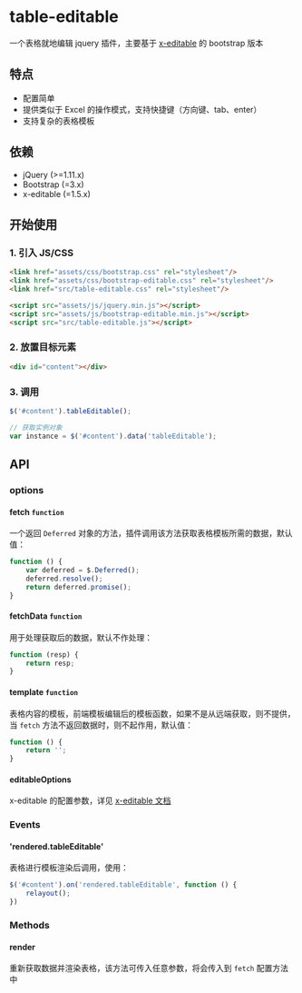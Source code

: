 # table-editable

一个表格就地编辑 jquery 插件，主要基于 [x-editable](https://github.com/vitalets/x-editable) 的 bootstrap 版本

## 特点

* 配置简单
* 提供类似于 Excel 的操作模式，支持快捷键（方向键、tab、enter）
* 支持复杂的表格模板

## 依赖

* jQuery (>=1.11.x)
* Bootstrap (=3.x)
* x-editable (=1.5.x)

## 开始使用

### 1. 引入 JS/CSS

```html
<link href="assets/css/bootstrap.css" rel="stylesheet"/>
<link href="assets/css/bootstrap-editable.css" rel="stylesheet"/>
<link href="src/table-editable.css" rel="stylesheet"/>

<script src="assets/js/jquery.min.js"></script>
<script src="assets/js/bootstrap-editable.min.js"></script>
<script src="src/table-editable.js"></script>
```

### 2. 放置目标元素

```html
<div id="content"></div>
```

### 3. 调用

```js
$('#content').tableEditable();

// 获取实例对象
var instance = $('#content').data('tableEditable');
```

## API

### options


#### fetch `function`

一个返回 `Deferred` 对象的方法，插件调用该方法获取表格模板所需的数据，默认值：

```js
function () {
    var deferred = $.Deferred();
    deferred.resolve();
    return deferred.promise();
}
```

#### fetchData `function`

用于处理获取后的数据，默认不作处理：

```js
function (resp) {
    return resp;
}
```


#### template `function`

表格内容的模板，前端模板编辑后的模板函数，如果不是从远端获取，则不提供，当 `fetch` 方法不返回数据时，则不起作用，默认值：

```js
function () {
    return '';
}
```

#### editableOptions

x-editable 的配置参数，详见 [x-editable 文档](http://vitalets.github.io/x-editable/docs.html)

### Events

#### 'rendered.tableEditable'

表格进行模板渲染后调用，使用：

```js
$('#content').on('rendered.tableEditable', function () {
    relayout();
})
```

### Methods

#### render

重新获取数据并渲染表格，该方法可传入任意参数，将会传入到 `fetch` 配置方法中